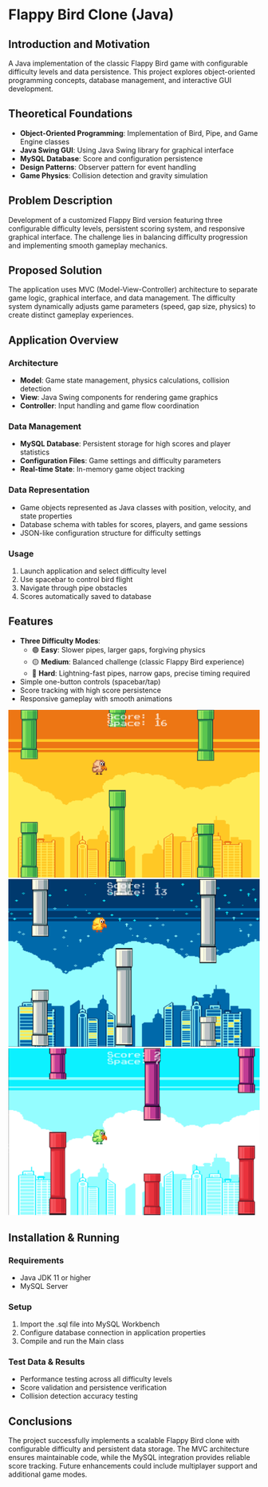 # Flappy Bird Clone (Java)

## Introduction and Motivation
A Java implementation of the classic Flappy Bird game with configurable difficulty levels and data persistence. This project explores object-oriented programming concepts, database management, and interactive GUI development.

## Theoretical Foundations
- **Object-Oriented Programming**: Implementation of Bird, Pipe, and Game Engine classes
- **Java Swing GUI**: Using Java Swing library for graphical interface
- **MySQL Database**: Score and configuration persistence
- **Design Patterns**: Observer pattern for event handling
- **Game Physics**: Collision detection and gravity simulation

## Problem Description
Development of a customized Flappy Bird version featuring three configurable difficulty levels, persistent scoring system, and responsive graphical interface. The challenge lies in balancing difficulty progression and implementing smooth gameplay mechanics.

## Proposed Solution
The application uses MVC (Model-View-Controller) architecture to separate game logic, graphical interface, and data management. The difficulty system dynamically adjusts game parameters (speed, gap size, physics) to create distinct gameplay experiences.

## Application Overview

### Architecture
- **Model**: Game state management, physics calculations, collision detection
- **View**: Java Swing components for rendering game graphics
- **Controller**: Input handling and game flow coordination

### Data Management
- **MySQL Database**: Persistent storage for high scores and player statistics
- **Configuration Files**: Game settings and difficulty parameters
- **Real-time State**: In-memory game object tracking

### Data Representation
- Game objects represented as Java classes with position, velocity, and state properties
- Database schema with tables for scores, players, and game sessions
- JSON-like configuration structure for difficulty settings

### Usage
1. Launch application and select difficulty level
2. Use spacebar to control bird flight
3. Navigate through pipe obstacles
4. Scores automatically saved to database

## Features
- **Three Difficulty Modes**:
  - 🟢 **Easy**: Slower pipes, larger gaps, forgiving physics
  - 🟡 **Medium**: Balanced challenge (classic Flappy Bird experience)
  - 🔴 **Hard**: Lightning-fast pipes, narrow gaps, precise timing required
- Simple one-button controls (spacebar/tap)
- Score tracking with high score persistence
- Responsive gameplay with smooth animations

![Gameplay Screenshot](Flappy1.PNG)
![Gameplay Screenshot](Flappy2.PNG)
![Gameplay Screenshot](Flappy3.PNG)

## Installation & Running
### Requirements
- Java JDK 11 or higher
- MySQL Server

### Setup
1. Import the .sql file into MySQL Workbench
2. Configure database connection in application properties
3. Compile and run the Main class

### Test Data & Results
- Performance testing across all difficulty levels
- Score validation and persistence verification
- Collision detection accuracy testing

## Conclusions
The project successfully implements a scalable Flappy Bird clone with configurable difficulty and persistent data storage. The MVC architecture ensures maintainable code, while the MySQL integration provides reliable score tracking. Future enhancements could include multiplayer support and additional game modes.
